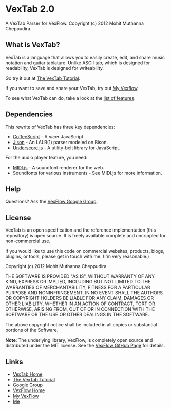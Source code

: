 # VexTab 2.0

A VexTab Parser for VexFlow.
Copyright (c) 2012 Mohit Muthanna Cheppudira.

## What is VexTab?

VexTab is a language that allows you to easily create, edit, and share music notation and guitar tablature. Unlike ASCII tab, which is designed for readability, VexTab is designed for writeability.

Go try it out at [The VexTab Tutorial](http://vexflow.com/vextab/tutorial.html).

If you want to save and share your VexTab, try out [My Vexflow](http://my.vexflow.com).

To see what VexTab can do, take a look at the [list of features](http://my.vexflow.com/articles/53?source=enabled).

## Dependencies

This rewrite of VexTab has three key dependencies:

  * [CoffeeScript](http://coffeescript.org/) - A *nicer* JavaScript.
  * [Jison](http://zaach.github.com/jison/) - An LALR(1) parser modeled on Bison.
  * [Underscore.js](http://underscorejs.org/) - A utility-belt library for JavaScript.

For the audio player feature, you need:

  * [MIDI.js](https://github.com/mudcube/MIDI.js) - A soundfont renderer for the web.
  * Soundfonts for various instruments - See MIDI.js for more information.

## Help

Questions? Ask the [VexFlow Google Group](https://groups.google.com/forum/?fromgroups#!forum/vexflow).

## License

VexTab is an open specification and the reference implementation (this repository) is open source. It is freely available complete and uncrippled for non-commercial use.

If you would like to use this code on commercial websites, products, blogs, plugins, or tools, please get in touch with me. (I'm very reasonable.)

Copyright (c) 2012 Mohit Muthanna Cheppudira

THE SOFTWARE IS PROVIDED "AS IS", WITHOUT WARRANTY OF ANY KIND, EXPRESS OR IMPLIED, INCLUDING BUT NOT LIMITED TO THE WARRANTIES OF MERCHANTABILITY, FITNESS FOR A PARTICULAR PURPOSE AND NONINFRINGEMENT. IN NO EVENT SHALL THE AUTHORS OR COPYRIGHT HOLDERS BE LIABLE FOR ANY CLAIM, DAMAGES OR OTHER LIABILITY, WHETHER IN AN ACTION OF CONTRACT, TORT OR OTHERWISE, ARISING FROM, OUT OF OR IN CONNECTION WITH THE SOFTWARE OR THE USE OR OTHER DEALINGS IN THE SOFTWARE.

The above copyright notice shall be included in all copies or substantial portions of the Software.

**Note**: The underlying library, VexFlow, is completely open source and distributed under the MIT license. See the [VexFlow GitHub Page](http://github.com/0xfe/vexflow) for details.

## Links

* [VexTab Home](http://vexflow.com/vextab/)
* [The VexTab Tutorial](http://vexflow.com/vextab/tutorial.html)
* [Google Group](https://groups.google.com/forum/?fromgroups#!forum/vexflow)
* [VexFlow Home](http://vexflow.com)
* [My VexFlow](http://my.vexflow.com)
* [Me](http://0xfe.muthanna.com)
